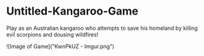 # Untitled-Kangaroo-Game
Play as an Australian kangaroo who attempts to save his homeland by killing evil scorpions and dousing wildfires!

![Image of Game]("KwnPkUZ - Imgur.png")
